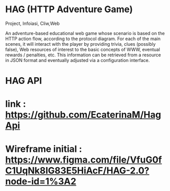# HAG (HTTP Adventure Game)
Project, Infoiasi, Cliw,Web

An adventure-based educational web game whose scenario is based on the HTTP action flow, according to the protocol diagram. For each of the main scenes, it will interact with the player by providing trivia, clues (possibly false), Web resources of interest to the basic concepts of WWW, eventual rewards / penalties, etc. This information can be retrieved from a resource in JSON format and eventually adjusted via a configuration interface.

# HAG API 
# link : https://github.com/EcaterinaM/HagApi
# Wireframe initial : https://www.figma.com/file/VfuG0fC1UqNk8IG83E5HiAcF/HAG-2.0?node-id=1%3A2
